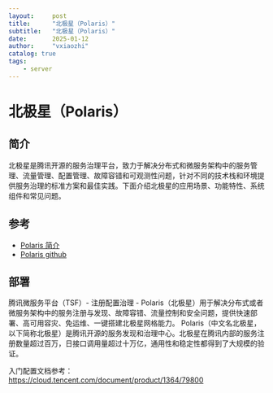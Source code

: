 ```yaml
---
layout:     post
title:      "北极星（Polaris）"
subtitle:   "北极星（Polaris）"
date:       2025-01-12
author:     "vxiaozhi"
catalog: true
tags:
    - server
---
```


# 北极星（Polaris）

## 简介

北极星是腾讯开源的服务治理平台，致力于解决分布式和微服务架构中的服务管理、流量管理、配置管理、故障容错和可观测性问题，针对不同的技术栈和环境提供服务治理的标准方案和最佳实践。下面介绍北极星的应用场景、功能特性、系统组件和常见问题。


## 参考

- [Polaris 简介](https://polarismesh.cn/docs/%E5%8C%97%E6%9E%81%E6%98%9F%E6%98%AF%E4%BB%80%E4%B9%88/%E7%AE%80%E4%BB%8B/)
- [Polaris github](https://github.com/polarismesh/polaris)

## 部署

腾讯微服务平台（TSF）- 注册配置治理 - Polaris（北极星）用于解决分布式或者微服务架构中的服务注册与发现、故障容错、流量控制和安全问题，提供快速部署、高可用容灾、免运维、一键搭建北极星网格能力。
﻿Polaris（中文名北极星，以下简称北极星）是腾讯开源的服务发现和治理中心。北极星在腾讯内部的服务注册数量超过百万，日接口调用量超过十万亿，通用性和稳定性都得到了大规模的验证。

入门配置文档参考： https://cloud.tencent.com/document/product/1364/79800